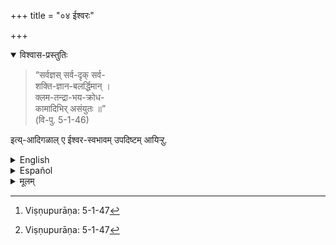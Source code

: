 +++
title = "०४ ईश्वरः"

+++

<details open><summary>विश्वास-प्रस्तुतिः</summary>

> “सर्वज्ञस् सर्व-दृक् सर्व-  
शक्ति-ज्ञान-बलर्द्धिमान् ।  
क्लम-तन्द्रा-भय-क्रोध-  
कामादिभिर् असंयुतः ॥”  
(वि-पु. 5-1-46) 

इत्य्-आदिगळाल् ए ईश्वर-स्वभावम् उपदिष्टम् आयिऱ्ऱु. 
</details>

<details><summary>English</summary>

The third class of 'Real' is Iśvara who has been thus described :-  
He is all ;[^f143]  
He knows all;  
He sees all;  
He possesses all strength, all knowledge, all power, all wealth :  
He is without fatigue, without lassitude,  
without fear, without anger, without desire and other such (blemishes).  
Thus has the nature of Iśvara been taught,

</details>

<details><summary>Español</summary>

La tercera clase de 'Real' es Iśvara, quien ha sido descrito así:-  
Él es todo; [^f143]  
Él sabe todo;  
Él ve todo;  
Posee toda fuerza, todo conocimiento, todo poder, toda riqueza:  
Él no tiene fatiga, sin lassitudes,  
Sin miedo, sin ira, sin deseo y otros (imperfecciones).  

Así se ha enseñado la naturaleza de Iśvara,
</details>

<details><summary>मूलम्</summary>

“सर्वज्ञस्सर्वदृक्सर्वशक्ति-ज्ञानबलर्द्धिमान् । क्लमतन्द्री भयक्रोधकामादिभिरसंयुतः ॥” (वि-पु. 5-1-46) इत्यादिगळाले ईश्वरस्वभावम् उपदिष्टमायिऱ्ऱु. 
</details>

[^f139]: Viṣṇupurāṇa: 2-13-98

[^f140]: ? ?

[^f141]: Bhagavadgītā: 15-16

[^f142]: Viṣṇupurāṇa: 1-6-39

[^f143]: Viṣṇupurāṇa: 5-1-47
